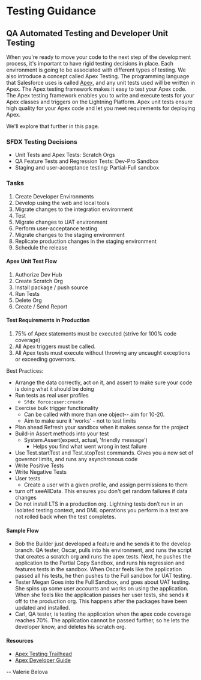 # Testing Guidance

## QA Automated Testing and Developer Unit Testing

When you're ready to move your code to the next step of the development process, it's important to have rigid testing decisions in place. Each environment is going to be associated with different types of testing. We also introduce a concept called Apex Testing. The programming language that Salesforce uses is called [Apex](https://developer.salesforce.com/docs/atlas.en-us.apexcode.meta/apexcode/apex_intro_what_is_apex.htm), and any unit tests used will be written in Apex. The Apex testing framework makes it easy to test your Apex code. The Apex testing framework enables you to write and execute tests for your Apex classes and triggers on the Lightning Platform. Apex unit tests ensure high quality for your Apex code and let you meet requirements for deploying Apex.

We'll explore that further in this page.

### SFDX Testing Decisions

* Unit Tests and Apex Tests: Scratch Orgs
* QA Feature Tests and Regression Tests: Dev-Pro Sandbox
* Staging and user-acceptance testing: Partial-Full sandbox

### Tasks

1. Create Developer Environments
2. Develop using the web and local tools
3. Migrate changes to the integration environment
4. Test
5. Migrate changes to UAT environment
6. Perform user-acceptance testing
7. Migrate changes to the staging environment
8. Replicate production changes in the staging environment
9. Schedule the release

#### Apex Unit Test Flow

1. Authorize Dev Hub
2. Create Scratch Org
3. Install package / push source
4. Run Tests
5. Delete Org
6. Create / Send Report

#### Test Requirements in Production

1. 75% of Apex statements must be executed \(strive for 100% code coverage\)
2. All Apex triggers must be called. 
3. All Apex tests must execute without throwing any uncaught exceptions or exceeding governors.

Best Practices:

* Arrange the data correctly, act on it, and assert to make sure your code is doing what it should be doing
* Run tests as real user profiles
  * `Sfdx force:user:create`
* Exercise bulk trigger functionality
  * Can be called with more than one object-- aim for 10-20.
  * Aim to make sure it 'works' - not to test limits
* Plan ahead Refresh your sandbox when it makes sense for the project
* Build-in Assert methods into your test
  * System.Assert\(expect, actual, 'friendly message'\)
    * Helps you find what went wrong in test failure
* Use Test.startTest and Test.stopTest commands. Gives you a new set of governor limits, and runs any asynchronous code
* Write Positive Tests
* Write Negative Tests
* User tests
  * Create a user with a given profile, and assign permissions to them
* turn off seeAllData. This ensures you don't get random failures if data changes
* Do not install LTS in a production org. Lightning tests don’t run in an isolated testing context, and DML operations you perform in a test are not rolled back when the test completes.

#### Sample Flow

* Bob the Builder just developed a feature and he sends it to the develop branch. QA tester, Oscar, pulls into his environment, and runs the script that creates a scratch org and runs the apex tests. Next, he pushes the application to the Partial Copy Sandbox, and runs his regression and features tests in the sandbox. When Oscar feels like the application passed all his tests, he then pushes to the Full sandbox for UAT testing.
* Tester Megan Goes into the Full Sandbox, and goes about UAT testing. She spins up some user accounts and works on using the application. When she feels like the application passes her user tests, she sends it off to the production org. This happens after the packages have been updated and installed.
* Carl, QA tester, is testing the application when the apex code coverage reaches 70%. The application cannot be passed further, so he lets the developer know, and deletes his scratch org.

#### Resources

* [Apex Testing Trailhead](https://trailhead.salesforce.com/en/content/learn/modules/apex_testing)
* [Apex Developer Guide](https://developer.salesforce.com/docs/atlas.en-us.apexcode.meta/apexcode/apex_testing.htm)

-- Valerie Belova

